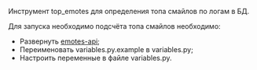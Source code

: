 Инструмент top_emotes для определения топа смайлов по логам в БД.

Для запуска необходимо подсчёта топа смайлов необходимо:
* Развернуть [emotes-api](https://github.com/CrippledByte/emotes-api);
* Переименовать variables.py.example в variables.py;
* Настроить переменные в файле variables.py.